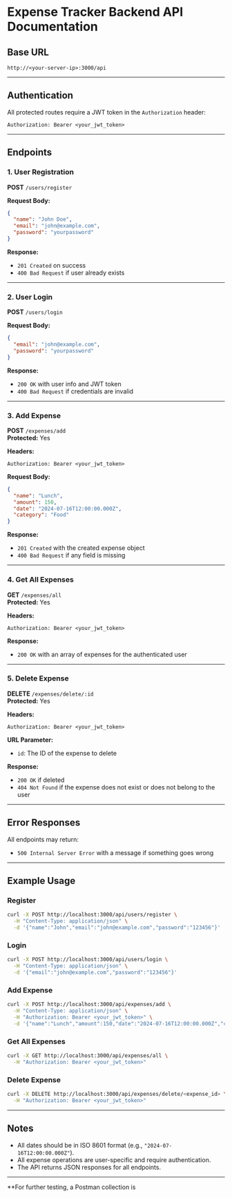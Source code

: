 # Expense Tracker Backend API Documentation

## Base URL

```
http://<your-server-ip>:3000/api
```

---

## Authentication

All protected routes require a JWT token in the `Authorization` header:

```
Authorization: Bearer <your_jwt_token>
```

---

## Endpoints

### 1. User Registration

**POST** `/users/register`

**Request Body:**

```json
{
  "name": "John Doe",
  "email": "john@example.com",
  "password": "yourpassword"
}
```

**Response:**

- `201 Created` on success
- `400 Bad Request` if user already exists

---

### 2. User Login

**POST** `/users/login`

**Request Body:**

```json
{
  "email": "john@example.com",
  "password": "yourpassword"
}
```

**Response:**

- `200 OK` with user info and JWT token
- `400 Bad Request` if credentials are invalid

---

### 3. Add Expense

**POST** `/expenses/add`  
**Protected:** Yes

**Headers:**

```
Authorization: Bearer <your_jwt_token>
```

**Request Body:**

```json
{
  "name": "Lunch",
  "amount": 150,
  "date": "2024-07-16T12:00:00.000Z",
  "category": "Food"
}
```

**Response:**

- `201 Created` with the created expense object
- `400 Bad Request` if any field is missing

---

### 4. Get All Expenses

**GET** `/expenses/all`  
**Protected:** Yes

**Headers:**

```
Authorization: Bearer <your_jwt_token>
```

**Response:**

- `200 OK` with an array of expenses for the authenticated user

---

### 5. Delete Expense

**DELETE** `/expenses/delete/:id`  
**Protected:** Yes

**Headers:**

```
Authorization: Bearer <your_jwt_token>
```

**URL Parameter:**

- `id`: The ID of the expense to delete

**Response:**

- `200 OK` if deleted
- `404 Not Found` if the expense does not exist or does not belong to the user

---

## Error Responses

All endpoints may return:

- `500 Internal Server Error` with a message if something goes wrong

---

## Example Usage

### Register

```sh
curl -X POST http://localhost:3000/api/users/register \
  -H "Content-Type: application/json" \
  -d '{"name":"John","email":"john@example.com","password":"123456"}'
```

### Login

```sh
curl -X POST http://localhost:3000/api/users/login \
  -H "Content-Type: application/json" \
  -d '{"email":"john@example.com","password":"123456"}'
```

### Add Expense

```sh
curl -X POST http://localhost:3000/api/expenses/add \
  -H "Content-Type: application/json" \
  -H "Authorization: Bearer <your_jwt_token>" \
  -d '{"name":"Lunch","amount":150,"date":"2024-07-16T12:00:00.000Z","category":"Food"}'
```

### Get All Expenses

```sh
curl -X GET http://localhost:3000/api/expenses/all \
  -H "Authorization: Bearer <your_jwt_token>"
```

### Delete Expense

```sh
curl -X DELETE http://localhost:3000/api/expenses/delete/<expense_id> \
  -H "Authorization: Bearer <your_jwt_token>"
```

---

## Notes

- All dates should be in ISO 8601 format (e.g., `"2024-07-16T12:00:00.000Z"`).
- All expense operations are user-specific and require authentication.
- The API returns JSON responses for all endpoints.

---

\*\*For further testing, a Postman collection is
